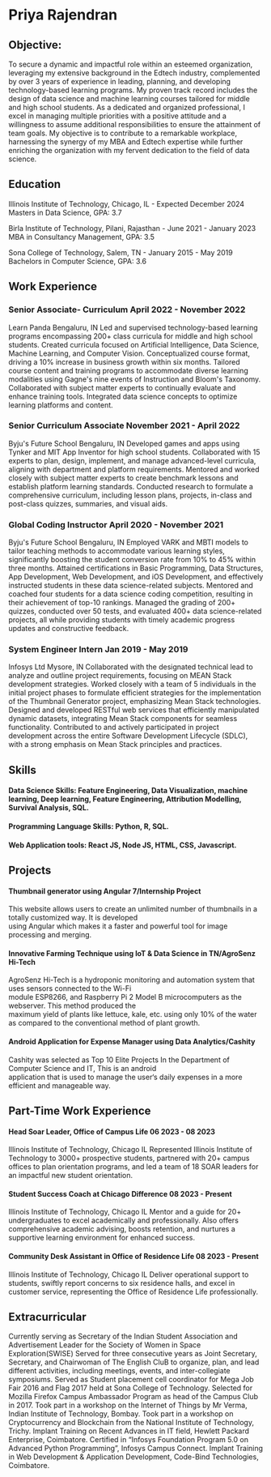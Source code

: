 # Priya Rajendran 

## Objective:
To secure a dynamic and impactful role within an esteemed organization, leveraging my extensive background in the Edtech industry, complemented by over 3 years of experience in leading, planning, and developing technology-based learning programs. My proven track record includes the design of data science and machine learning courses tailored for middle and high school students. As a dedicated and organized professional, I excel in managing multiple priorities with a positive attitude and a willingness to assume additional responsibilities to ensure the attainment of team goals. My objective is to contribute to a remarkable workplace, harnessing the synergy of my MBA and Edtech expertise while further enriching the organization with my fervent dedication to the field of data science. 

## Education 
Illinois Institute of Technology, Chicago, IL													             - Expected December 2024
Masters in Data Science, GPA: 3.7
 
Birla Institute of Technology, Pilani, Rajasthan													   - June 2021 - January 2023
MBA in Consultancy Management, GPA: 3.5
 
Sona College of Technology, Salem, TN   													            - January 2015 - May 2019
Bachelors in Computer Science, GPA: 3.6


## Work Experience 
### Senior Associate- Curriculum															   April 2022 - November 2022
Learn Panda	Bengaluru, IN
Led and supervised technology-based learning programs encompassing 200+ class curricula for middle and high school students.
Created curricula focused on Artificial Intelligence, Data Science, Machine Learning, and Computer Vision.
Conceptualized course format, driving a 10% increase in business growth within six months.
Tailored course content and training programs to accommodate diverse learning modalities using Gagne's nine events of Instruction and Bloom's Taxonomy.
Collaborated with subject matter experts to continually evaluate and enhance training tools.
Integrated data science concepts to optimize learning platforms and content.
 
### Senior Curriculum Associate																   November 2021 - April 2022
Byju's Future School	Bengaluru, IN
Developed games and apps using Tynker and MIT App Inventor for high school students.
Collaborated with 15 experts to plan, design, implement, and manage advanced-level curricula, aligning with department and platform requirements.
Mentored and worked closely with subject matter experts to create benchmark lessons and establish platform learning standards.
Conducted research to formulate a comprehensive curriculum, including lesson plans, projects, in-class and post-class quizzes, summaries, and visual aids.

### Global Coding Instructor																    April 2020 - November 2021
Byju's Future School	Bengaluru, IN
Employed VARK and MBTI models to tailor teaching methods to accommodate various learning styles, significantly boosting the student conversion rate from 10% to 45% within three months.
Attained certifications in Basic Programming, Data Structures, App Development, Web Development, and iOS Development, and effectively instructed students in these data science-related subjects.
Mentored and coached four students for a data science coding competition, resulting in their achievement of top-10 rankings.
Managed the grading of 200+ quizzes, conducted over 50 tests, and evaluated 400+ data science-related projects, all while providing students with timely academic progress updates and constructive feedback.
 
### System Engineer Intern	                                                                                                                                   Jan 2019 - May 2019
Infosys Ltd	Mysore, IN
Collaborated with the designated technical lead to analyze and outline project requirements, focusing on MEAN Stack development strategies.
Worked closely with a team of 5 individuals in the initial project phases to formulate efficient strategies for the implementation of the Thumbnail Generator project, emphasizing Mean Stack technologies.
Designed and developed RESTful web services that efficiently manipulated dynamic datasets, integrating Mean Stack components for seamless functionality.
Contributed to and actively participated in project development across the entire Software Development Lifecycle (SDLC), with a strong emphasis on Mean Stack principles and practices.

## Skills
 #### Data Science Skills: Feature Engineering, Data Visualization, machine learning, Deep learning, Feature Engineering, Attribution Modelling, Survival Analysis, SQL.
 #### Programming Language Skills: Python, R, SQL.
 #### Web Application tools: React JS, Node JS, HTML, CSS, Javascript.

## Projects
 #### Thumbnail generator using Angular 7/Internship Project
  This website allows users to create an unlimited number of thumbnails in a totally customized way. It is developed    
  using Angular which makes it a faster and powerful tool for image processing and merging.
  
  #### Innovative Farming Technique using IoT & Data Science in TN/AgroSenz Hi-Tech
   AgroSenz Hi-Tech is a hydroponic monitoring and automation system that uses sensors connected to the Wi-Fi   
   module ESP8266, and Raspberry Pi 2 Model B microcomputers as the webserver. This method produced the     
   maximum yield of plants like lettuce, kale, etc. using only 10% of the water as compared to the conventional method 
   of plant growth.

 #### Android Application for Expense Manager using Data Analytics/Cashity
   Cashity was selected as Top 10 Elite Projects In the Department of Computer Science and IT, This is an android    
   application that is used to manage the user‘s daily expenses in a more efficient and manageable way.

## Part-Time Work Experience
#### Head Soar Leader, Office of Campus Life	                                                                                                                      06 2023 - 08 2023
Illinois Institute of Technology, Chicago IL 
Represented Illinois Institute of Technology to 3000+ prospective students, partnered with 20+ campus offices to plan orientation programs, and led a team of 18 SOAR leaders for an impactful new student orientation.

#### Student Success Coach at Chicago Difference	                                                                                                                  08 2023 - Present
Illinois Institute of Technology, Chicago IL 
Mentor and a guide for 20+ undergraduates to excel academically and professionally. Also offers comprehensive academic advising, boosts retention, and nurtures a supportive learning environment for enhanced success.

#### Community Desk Assistant in Office of Residence Life	                                                                                                         08 2023 - Present
Illinois Institute of Technology, Chicago IL 
Deliver operational support to students, swiftly report concerns to six residence halls, and excel in customer service, representing the Office of Residence Life professionally.


## Extracurricular 

Currently serving as Secretary of the Indian Student Association and Advertisement Leader for the Society of Women in Space Exploration(SWISE)
Served for three consecutive years as Joint Secretary, Secretary, and Chairwoman of The English CluB to organize, plan, and lead different activities, including meetings, events, and inter-collegiate symposiums.
Served as Student placement cell coordinator for Mega Job Fair 2016 and Flag 2017 held at Sona College of Technology.
Selected for Mozilla Firefox Campus Ambassador Program as head of the Campus Club in 2017.
Took part in a workshop on the Internet of Things by Mr Verma, Indian Institute of Technology, Bombay.
Took part in a workshop on Cryptocurrency and Blockchain from the National Institute of Technology, Trichy.
Implant Training on Recent Advances in IT field, Hewlett Packard Enterprise, Coimbatore.
Certified in “Infosys Foundation Program 5.0 on Advanced Python Programming”, Infosys Campus Connect.
Implant Training in Web Development & Application Development, Code-Bind Technologies, Coimbatore.
